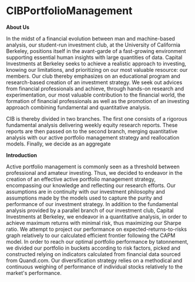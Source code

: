 # CIBPortfolioManagement

**About Us**In the midst of a financial evolution between man and machine-based analysis, our student-run investment club, at the University of California Berkeley, positions itself in the avant-garde of a fast-growing environment supporting essential human insights with large quantities of data. Capital Investments at Berkeley seeks to achieve a realistic approach to investing, knowing our limitations, and prioritizing on our most valuable resource: our members. Our club thereby emphasizes on an educational program and research-based creation of an investment strategy. We seek out advices from financial professionals and achieve, through hands-on research and experimentation, our most valuable contribution to the financial world, the formation of financial professionals as well as the promotion of an investing approach combining fundamental and quantitative analysis.
CIB is thereby divided in two branches. The first one consists of a rigorous fundamental analysis delivering weekly equity research reports. These reports are then passed on to the second branch, merging quantitative analysis with our active portfolio management strategy and reallocation models.Finally, we decide as an aggregate
**Introduction**Active portfolio management is commonly seen as a threshold between professional and amateur investing. Thus, we decided to endeavor in the creation of an effective active portfolio management strategy, encompassing our knowledge and reflecting our research efforts. Our assumptions are in continuity with our investment philosophy and assumptions made by the models used to capture the purity and performance of our investment strategy. In addition to the fundamental analysis provided by a parallel branch of our investment club, Capital Investments at Berkeley, we endeavor in a quantitative analysis, in order to achieve maximum returns with minimal risk, thus maximizing our Sharpe ratio. We attempt to project our performance on expected-returns-to-risks graph relatively to our calculated efficient frontier following the CAPM model. In order to reach our optimal portfolio performance by tatonnement, we divided our portfolio in buckets according to risk factors, picked and constructed relying on indicators calculated from financial data sourced from Quandl.com.  Our diversification strategy relies on a methodical and continuous weighing of performance of individual stocks relatively to the market's performance.